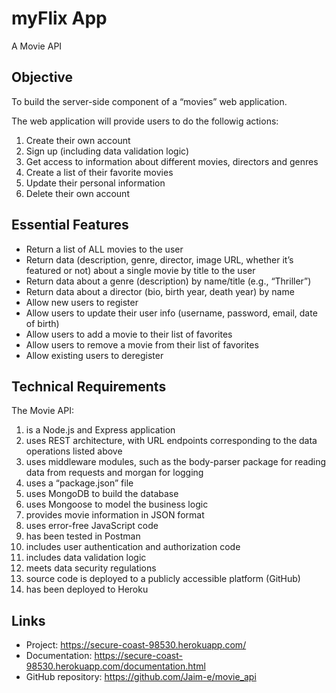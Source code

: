 # myFlix App

A Movie API


## Objective

To build the server-side component of a “movies” web application.

The web application will provide users to do the followig actions:
1. Create their own account
2. Sign up (including data validation logic)
3. Get access to information about different movies, directors and genres
4. Create a list of their favorite movies
5. Update their personal information
6. Delete their own account


## Essential Features

- Return a list of ALL movies to the user
- Return data (description, genre, director, image URL, whether it’s featured or not) about a single movie by title to the user
- Return data about a genre (description) by name/title (e.g., “Thriller”)
- Return data about a director (bio, birth year, death year) by name
- Allow new users to register
- Allow users to update their user info (username, password, email, date of birth)
- Allow users to add a movie to their list of favorites
- Allow users to remove a movie from their list of favorites
- Allow existing users to deregister


## Technical Requirements

The Movie API:
1. is a Node.js and Express application
2. uses REST architecture, with URL endpoints corresponding to the data operations listed above
3. uses middleware modules, such as the body-parser package for reading data from requests and morgan for logging
4. uses a “package.json” file
5. uses MongoDB to build the database
6. uses Mongoose to model the business logic
7. provides movie information in JSON format
8. uses error-free JavaScript code
9. has been tested in Postman
10. includes user authentication and authorization code
11. includes data validation logic
12. meets data security regulations
13. source code is deployed to a publicly accessible platform (GitHub)
14. has been deployed to Heroku


## Links

- Project: https://secure-coast-98530.herokuapp.com/
- Documentation: https://secure-coast-98530.herokuapp.com/documentation.html
- GitHub repository: https://github.com/Jaim-e/movie_api
